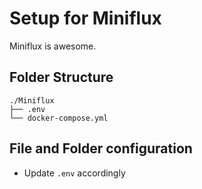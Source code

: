# Setup for Miniflux

Miniflux is awesome.

## Folder Structure
```
./Miniflux
├── .env
└── docker-compose.yml
```

## File and Folder configuration
- Update `.env` accordingly
